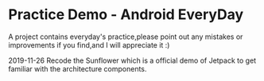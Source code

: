 # Practice Demo - Android EveryDay

A project contains everyday's practice,please point out any mistakes or improvements if you find,and I will appreciate it :)

2019-11-26
Recode the Sunflower which is a official demo of Jetpack to get familiar with the architecture components.
